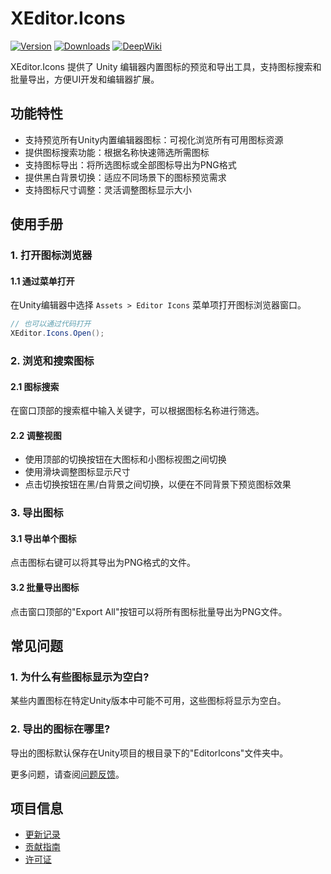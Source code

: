 # XEditor.Icons

[![Version](https://img.shields.io/npm/v/org.eframework.u3d.edit)](https://www.npmjs.com/package/org.eframework.u3d.edit)
[![Downloads](https://img.shields.io/npm/dm/org.eframework.u3d.edit)](https://www.npmjs.com/package/org.eframework.u3d.edit)
[![DeepWiki](https://img.shields.io/badge/DeepWiki-Explore-blue)](https://deepwiki.com/eframework-org/U3D.EDIT)

XEditor.Icons 提供了 Unity 编辑器内置图标的预览和导出工具，支持图标搜索和批量导出，方便UI开发和编辑器扩展。

## 功能特性

- 支持预览所有Unity内置编辑器图标：可视化浏览所有可用图标资源
- 提供图标搜索功能：根据名称快速筛选所需图标
- 支持图标导出：将所选图标或全部图标导出为PNG格式
- 提供黑白背景切换：适应不同场景下的图标预览需求
- 支持图标尺寸调整：灵活调整图标显示大小

## 使用手册

### 1. 打开图标浏览器

#### 1.1 通过菜单打开
在Unity编辑器中选择 `Assets > Editor Icons` 菜单项打开图标浏览器窗口。

```csharp
// 也可以通过代码打开
XEditor.Icons.Open();
```

### 2. 浏览和搜索图标

#### 2.1 图标搜索
在窗口顶部的搜索框中输入关键字，可以根据图标名称进行筛选。

#### 2.2 调整视图
- 使用顶部的切换按钮在大图标和小图标视图之间切换
- 使用滑块调整图标显示尺寸
- 点击切换按钮在黑/白背景之间切换，以便在不同背景下预览图标效果

### 3. 导出图标

#### 3.1 导出单个图标
点击图标右键可以将其导出为PNG格式的文件。

#### 3.2 批量导出图标
点击窗口顶部的"Export All"按钮可以将所有图标批量导出为PNG文件。

## 常见问题

### 1. 为什么有些图标显示为空白?
某些内置图标在特定Unity版本中可能不可用，这些图标将显示为空白。

### 2. 导出的图标在哪里?
导出的图标默认保存在Unity项目的根目录下的"EditorIcons"文件夹中。

更多问题，请查阅[问题反馈](../CONTRIBUTING.md#问题反馈)。

## 项目信息

- [更新记录](../CHANGELOG.md)
- [贡献指南](../CONTRIBUTING.md)
- [许可证](../LICENSE.md)
